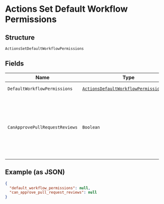 
# Actions Set Default Workflow Permissions

## Structure

`ActionsSetDefaultWorkflowPermissions`

## Fields

| Name | Type | Tags | Description | Getter | Setter |
|  --- | --- | --- | --- | --- | --- |
| `DefaultWorkflowPermissions` | [`ActionsDefaultWorkflowPermissionsEnum`](../../doc/models/actions-default-workflow-permissions-enum.md) | Optional | - | ActionsDefaultWorkflowPermissionsEnum getDefaultWorkflowPermissions() | setDefaultWorkflowPermissions(ActionsDefaultWorkflowPermissionsEnum defaultWorkflowPermissions) |
| `CanApprovePullRequestReviews` | `Boolean` | Optional | Whether GitHub Actions can approve pull requests. Enabling this can be a security risk. | Boolean getCanApprovePullRequestReviews() | setCanApprovePullRequestReviews(Boolean canApprovePullRequestReviews) |

## Example (as JSON)

```json
{
  "default_workflow_permissions": null,
  "can_approve_pull_request_reviews": null
}
```

